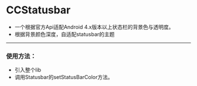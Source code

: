 # CCStatusbar <br>


*	一个根据官方Api适配Android 4.x版本以上状态栏的背景色与透明度。
*	根据背景颜色深度，自适配statusbar的主题

------------------------------------------------

### 使用方法：

*	引入整个lib
*	调用Statusbar的setStatusBarColor方法。